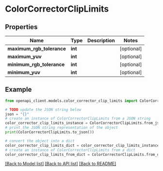 # ColorCorrectorClipLimits


## Properties

Name | Type | Description | Notes
------------ | ------------- | ------------- | -------------
**maximum_rgb_tolerance** | **int** |  | [optional] 
**maximum_yuv** | **int** |  | [optional] 
**minimum_rgb_tolerance** | **int** |  | [optional] 
**minimum_yuv** | **int** |  | [optional] 

## Example

```python
from openapi_client.models.color_corrector_clip_limits import ColorCorrectorClipLimits

# TODO update the JSON string below
json = "{}"
# create an instance of ColorCorrectorClipLimits from a JSON string
color_corrector_clip_limits_instance = ColorCorrectorClipLimits.from_json(json)
# print the JSON string representation of the object
print(ColorCorrectorClipLimits.to_json())

# convert the object into a dict
color_corrector_clip_limits_dict = color_corrector_clip_limits_instance.to_dict()
# create an instance of ColorCorrectorClipLimits from a dict
color_corrector_clip_limits_from_dict = ColorCorrectorClipLimits.from_dict(color_corrector_clip_limits_dict)
```
[[Back to Model list]](../README.md#documentation-for-models) [[Back to API list]](../README.md#documentation-for-api-endpoints) [[Back to README]](../README.md)


